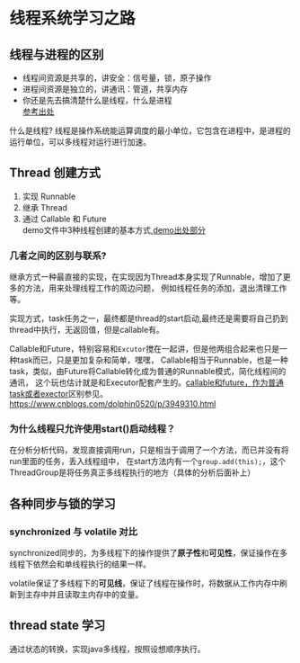 # 线程系统学习之路

## 线程与进程的区别
* 线程间资源是共享的，讲安全：信号量，锁，原子操作
* 进程间资源是独立的，讲通讯：管道，共享内存
* 你还是先去搞清楚什么是线程，什么是进程<br/>
[参考出处](https://www.zhihu.com/question/31843830)

什么是线程?
线程是操作系统能运算调度的最小单位，它包含在进程中，是进程的运行单位，可以多线程对运行进行加速。

## Thread 创建方式
1. 实现 Runnable
2. 继承 Thread
3. 通过 Callable 和 Future    <br>
demo文件中3种线程创建的基本方式,[demo出处部分](http://www.runoob.com/java/java-multithreading.html)

### 几者之间的区别与联系?
继承方式一种最直接的实现，在实现因为Thread本身实现了Runnable，增加了更多的方法，用来处理线程工作的周边问题，
例如线程任务的添加，退出清理工作等。

实现方式，task任务之一，最终都是thread的start启动,最终还是需要将自己扔到thread中执行，无返回值，但是callable有。

Callable和Future，特别容易和`Excutor`搅在一起讲，但是他两组合起来也只是一种task而已，只是更加复杂和简单，嘿嘿，
Callable相当于Runnable，也是一种task，类似，由Future将Callable转化成为普通的Runnable模式，简化线程间的通讯，
这个玩也估计就是和Executor配套产生的。[callable和future，作为普通task或者exector](http://blog.csdn.net/ghsau/article/details/7451464)区别参见。
https://www.cnblogs.com/dolphin0520/p/3949310.html


### 为什么线程只允许使用start()启动线程？
在分析分析代码，发现直接调用run，只是相当于调用了一个方法，而已并没有将run里面的任务，丢入线程组中，
在start方法内有一个`group.add(this);`，这个ThreadGroup是将任务真正多线程执行的地方（具体的分析后面补上）


## 各种同步与锁的学习

### synchronized 与 volatile 对比

synchronized同步的，为多线程下的操作提供了**原子性**和**可见性**，保证操作在多线程下依然会和单线程执行的结果一样。

volatile保证了多线程下的**可见线**，保证了线程在操作时，将数据从工作内存中刷新到主存中并且读取主内存中的变量。


## thread state 学习
通过状态的转换，实现java多线程，按照设想顺序执行。


